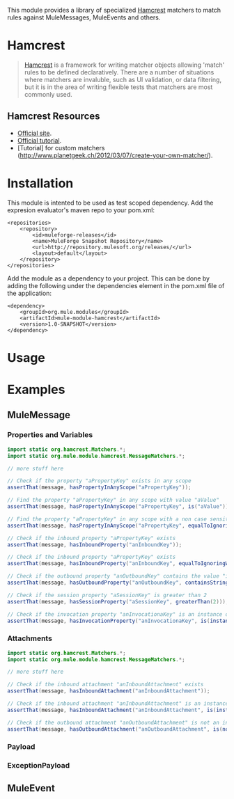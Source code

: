 
This module provides a library of specialized [Hamcrest](http://code.google.com/p/hamcrest/) matchers to match rules against MuleMessages, MuleEvents and others.

# Hamcrest
> [Hamcrest](http://code.google.com/p/hamcrest/) is a framework for writing matcher objects allowing 'match' rules to be defined declaratively. There are a number of situations where matchers are invaluble, such as UI validation, or data filtering, but it is in the area of writing flexible tests that matchers are most commonly used.

## Hamcrest Resources
* [Official site](http://code.google.com/p/hamcrest/).
* [Official tutorial](http://code.google.com/p/hamcrest/wiki/Tutorial).
* [Tutorial] for custom matchers (http://www.planetgeek.ch/2012/03/07/create-your-own-matcher/).

# Installation
This module is intented to be used as test scoped dependency.
Add the expresion evaluator's maven repo to your pom.xml:

	<repositories>
	    <repository>
	        <id>muleforge-releases</id>
	        <name>MuleForge Snapshot Repository</name>
	        <url>http://repository.mulesoft.org/releases/</url>
	        <layout>default</layout>
	    </repository>
	</repositories>

Add the module as a dependency to your project. This can be done by adding the following under the dependencies element in the pom.xml file of the application:

	<dependency>
	    <groupId>org.mule.modules</groupId>
	    <artifactId>mule-module-hamcrest</artifactId>
	    <version>1.0-SNAPSHOT</version>
	</dependency>

# Usage

# Examples

## MuleMessage

### Properties and Variables
```java
import static org.hamcrest.Matchers.*;
import static org.mule.module.hamcrest.MessageMatchers.*;

// more stuff here

// Check if the property "aPropertyKey" exists in any scope
assertThat(message, hasPropertyInAnyScope("aPropertyKey"));

// Find the property "aPropertyKey" in any scope with value "aValue" 
assertThat(message, hasPropertyInAnyScope("aPropertyKey", is("aValue")));

// Find the property "aPropertyKey" in any scope with a non case sensitive value of "aValue" 
assertThat(message, hasPropertyInAnyScope("aPropertyKey", equalToIgnoringCase("aValue")));

// Check if the inbound property "aPropertyKey" exists
assertThat(message, hasInboundProperty("anInboundKey"));

// Check if the inbound property "aPropertyKey" exists
assertThat(message, hasInboundProperty("anInboundKey", equalToIgnoringWhiteSpace("this   is   a   Value")));

// Check if the outbound property "anOutboundKey" contains the value "is"
assertThat(message, hasOutboundProperty("anOutboundKey", containsString("is")));

// Check if the session property "aSessionKey" is greater than 2
assertThat(message, hasSessionProperty("aSessionKey", greaterThan(2)));

// Check if the invocation property "anInvocationaKey" is an instance of String
assertThat(message, hasInvocationProperty("anInvocationaKey", is(instanceOf(String.class))));
```

### Attachments
```java
import static org.hamcrest.Matchers.*;
import static org.mule.module.hamcrest.MessageMatchers.*;

// more stuff here

// Check if the inbound attachment "anInboundAttachment" exists
assertThat(message, hasInboundAttachment("anInboundAttachment"));

// Check if the inbound attachment "anInboundAttachment" is an instance of Orange.class
assertThat(message, hasInboundAttachment("anInboundAttachment", is(instanceOf(Banana.class))));

// Check if the outbound attachment "anOutboundAttachment" is not an instance of Orange.class
assertThat(message, hasOutboundAttachment("anOutboundAttachment", is(not(instanceOf(Banana.class)))));
```

### Payload

### ExceptionPayload


## MuleEvent
